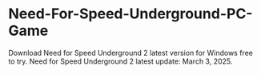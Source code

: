 # Need-For-Speed-Underground-PC-Game
Download Need for Speed Underground 2 latest version for Windows free to try. Need for Speed Underground 2 latest update: March 3, 2025.
